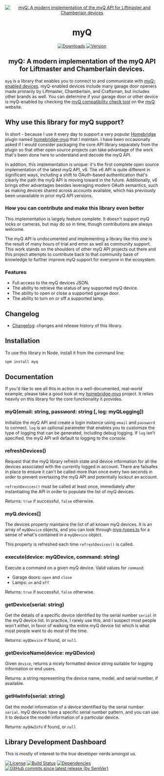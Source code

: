 <SPAN ALIGN="CENTER" STYLE="text-align:center">
<DIV ALIGN="CENTER" STYLE="text-align:center">

[![myQ: A modern implementation of the myQ API for Liftmaster and Chamberlain devices](https://raw.githubusercontent.com/hjdhjd/myq/main/myQ.svg)](https://github.com/hjdhjd/myq)

# myQ

[![Downloads](https://img.shields.io/npm/dt/myq?color=%235EB5E5&logo=icloud&logoColor=%23FFFFFF&style=for-the-badge)](https://www.npmjs.com/package/myq)
[![Version](https://img.shields.io/npm/v/myq?color=%235EB5E5&label=myQ&logoColor=%23FFFFFF&style=for-the-badge&logo=data:image/svg+xml;base64,PHN2ZyByb2xlPSJpbWciIHhtbG5zPSJodHRwOi8vd3d3LnczLm9yZy8yMDAwL3N2ZyIgdmlld0JveD0iMCAwIDI0IDI0Ij48cGF0aCBzdHlsZT0iZmlsbDojRkZGRkZGIiBkPSJNMjMuOTkzIDkuODE2TDEyIDIuNDczbC00LjEyIDIuNTI0VjIuNDczSDQuMTI0djQuODE5TC4wMDQgOS44MTZsMS45NjEgMy4yMDIgMi4xNi0xLjMxNXY5LjgyNmgxNS43NDl2LTkuODI2bDIuMTU5IDEuMzE1IDEuOTYtMy4yMDIiLz48L3N2Zz4K)](https://www.npmjs.com/package/myq)

## myQ: A modern implementation of the myQ API for Liftmaster and Chamberlain devices.
</DIV>
</SPAN>

`myq` is a library that enables you to connect to and communicate with [myQ-enabled devices](https://myq.com). myQ-enabled devices include many garage door openers made primarily by Liftmaster, Chamberlain, and Craftsman, but includes other brands as well. You can determine if your garage door or other device is myQ-enabled by checking the [myQ compatibility check tool](https://www.myq.com/myq-compatibility) on the [myQ](https://www.myq.com) website.

## Why use this library for myQ support?
In short - because I use it every day to support a very popular [Homebridge](https://homebridge.io) plugin named [homebridge-myq](https://www.npmjs.com/package/homebridge-myq) that I maintain. I have been occasionally asked if I would consider packaging the core API library separately from the plugin so that other open source projects can take advantage of the work that's been done here to understand and decode the myQ API.

In addition, this implementation is unique: it's the first complete open source implementation of the latest myQ API, v6. The v6 API is quite different in significant ways, including a shift to OAuth-based authentication that's clearly the path the myQ API is moving toward in the future. Additionally, v6 brings other advantages besides leveraging modern OAuth semantics, such as making devices shared across accounts available, which has previously been unavailable in prior myQ API versions.

### <A NAME="myq-contribute"></A>How you can contribute and make this library even better
This implementation is largely feature complete. It doesn't support myQ locks or cameras, but may do so in time, though contributions are always welcome.

The myQ API is undocumented and implementing a library like this one is the result of many hours of trial and error as well as community support. This work stands on the shoulders of other myQ API projects out there and this project attempts to contribute back to that community base of knowledge to further improve myQ support for everyone in the ecosystem.

### Features
- Full access to the myQ devices JSON.
- The ability to retrieve the status of any supported myQ device.
- The ability to open or close a supported garage door.
- The ability to turn on or off a supported lamp.

## Changelog
* [Changelog](https://github.com/hjdhjd/myq/blob/main/docs/Changelog.md): changes and release history of this library.

## Installation
To use this library in Node, install it from the command line:

```sh
npm install myq
```

## Documentation

If you'd like to see all this in action in a well-documented, real-world example, please take a good look at my [homebridge-myq](https://github.com/hjdhjd/homebridge-myq) project. It relies heavily on this library for the core functionality it provides.

### myQ(email: string, password: string [, log: myQLogging])
Initialize the myQ API and create a login instance using `email` and `password` to connect. `log` is an optional parameter that enables you to customize the type of logging that can be generated, including debug logging. If `log` isn't specified, the myQ API will default to logging to the console.

### refreshDevices()
Request that the myQ library refresh state and device information for all the devices associated with the currently logged in account. There are failsafes in place to ensure it can't be called more than once every two seconds in order to prevent overtaxing the myQ API and potentially lockout an account.

`refreshDevices()` must be called at least once, immediately after instantiating the API in order to populate the list of myQ devices.

Returns: `true` if successful, `false` otherwise.

### myQ.devices[]
The devices property maintains the list of all known myQ devices. It is an array of `myQDevice` objects, and you can look through [myq-types.ts](https://github.com/hjdhjd/myq/blob/main/src/myq-types.ts) for a sense of what's contained in a `myQDevice` object.

This property is refreshed each time `refreshDevices()` is called.

### execute(device: myQDevice, command: string)
Execute a command on a given myQ device. Valid values for `command`:

  * Garage doors: `open` and `close`
  * Lamps: `on` and `off`

Returns: `true` if successful, `false` otherwise.

### getDevice(serial: string)
Get the details of a specific device identified by the serial number `serial` in the myQ device list. In practice, I rarely use this, and I suspect most people won't either, in favor of walking the entire myQ device list which is what most people want to do most of the time.

Returns: `myQDevice` if found, or `null`.

### getDeviceName(device: myQDevice)
Given `device`, returns a nicely formatted device string suitable for logging information or end users.

Returns: a string representing the device name, model, and serial number, if available.

### getHwInfo(serial: string)
Get the model information of a device identified by the serial number `serial`. myQ devices have a specific serial number pattern, and you can use it to deduce the model information of a particular device.

Returns: `myQHwInfo` if found, or `null`

## Library Development Dashboard
This is mostly of interest to the true developer nerds amongst us.

[![License](https://img.shields.io/npm/l/myq?color=%230559C9&logo=open%20source%20initiative&logoColor=%23FFFFFF&style=for-the-badge)](https://github.com/hjdhjd/myq/blob/main/LICENSE.md)
[![Build Status](https://img.shields.io/github/workflow/status/hjdhjd/myq/Continuous%20Integration?color=%230559C9&logo=github-actions&logoColor=%23FFFFFF&style=for-the-badge)](https://github.com/hjdhjd/myq/actions?query=workflow%3A%22Continuous+Integration%22)
[![Dependencies](https://img.shields.io/librariesio/release/npm/myq?color=%230559C9&logo=dependabot&style=for-the-badge)](https://libraries.io/npm/myq)
[![GitHub commits since latest release (by SemVer)](https://img.shields.io/github/commits-since/hjdhjd/myq/latest?color=%230559C9&logo=github&sort=semver&style=for-the-badge)](https://github.com/hjdhjd/myq/commits/main)
